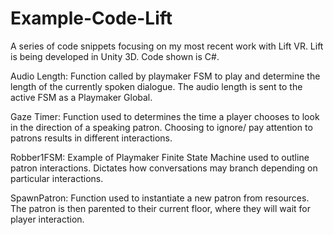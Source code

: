 # Example-Code-Lift
A series of code snippets focusing on my most recent work with Lift VR. Lift is being developed in Unity 3D. Code shown is C#.

Audio Length:
Function called by playmaker FSM to play and determine the length of the currently spoken dialogue. The audio length is sent to the active FSM as a Playmaker Global.

Gaze Timer:
Function used to determines the time a player chooses to look in the direction of a speaking patron. Choosing to ignore/ pay attention to patrons results in different interactions.

Robber1FSM:
Example of Playmaker Finite State Machine used to outline patron interactions. Dictates how conversations may branch depending on particular interactions. 

SpawnPatron:
Function used to instantiate a new patron from resources. The patron is then parented to their current floor, where they will wait for player interaction. 

